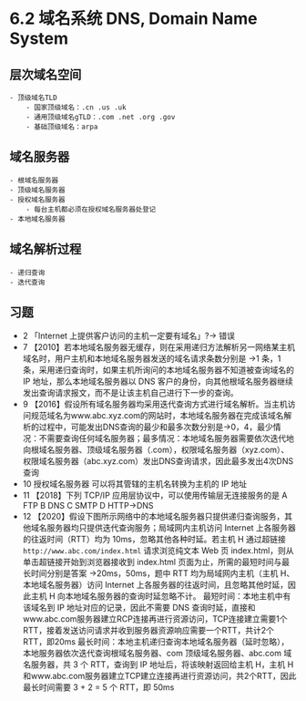 # 6.2 域名系统 DNS, Domain Name System

## 层次域名空间

    - 顶级域名TLD
        - 国家顶级域名：.cn .us .uk
        - 通用顶级域名gTLD：.com .net .org .gov
        - 基础顶级域名：arpa

## 域名服务器

    - 根域名服务器
    - 顶级域名服务器
    - 授权域名服务器
        - 每台主机都必须在授权域名服务器处登记
    - 本地域名服务器

## 域名解析过程

    - 递归查询
    - 迭代查询

## 习题

- 2 「Internet 上提供客户访问的主机一定要有域名」?→ 错误
- 7 【2010】若本地域名服务器无缓存，则在采用递归方法解析另一网络某主机域名时，用户主机和本地域名服务器发送的域名请求条数分别是 →1 条，1 条，采用递归查询时，如果主机所询问的本地域名服务器不知道被查询域名的 IP 地址，那么本地域名服务器以 DNS 客户的身份，向其他根域名服务器继续发出查询请求报文，而不是让该主机自己进行下一步的查询。
- 9 【2016】假设所有域名服务器均采用迭代查询方式进行域名解析。当主机访问规范域名为www.abc.xyz.com的网站时，本地域名服务器在完成该域名解析的过程中，可能发出DNS查询的最少和最多次数分别是→0，4，最少情况：不需要查询任何域名服务器；最多情况：本地域名服务器需要依次迭代地向根域名服务器、顶级域名服务器（.com），权限域名服务器（xyz.com）、权限域名服务器（abc.xyz.com）发出DNS查询请求，因此最多发出4次DNS查询
- 10 授权域名服务器 可以将其管辖的主机名转换为主机的 IP 地址
- 11 【2018】下列 TCP/IP 应用层协议中，可以使用传输层无连接服务的是
  A FTP
  B DNS
  C SMTP
  D HTTP→DNS
- 12 【2020】假设下图所示网络中的本地域名服务器只提供递归查询服务，其他域名服务器均只提供迭代查询服务；局域网内主机访问 Internet 上各服务器的往返时间（RTT）均为 10ms，忽略其他各种时延。若主机 H 通过超链接`http://www.abc.com/index.html` 请求浏览纯文本 Web 页 index.html，则从单击超链接开始到浏览器接收到 index.html 页面为止，所需的最短时间与最长时间分别是![]()答案 →20ms，50ms，题中 RTT 均为局域网内主机（主机 H、本地域名服务器）访问 Internet 上各服务器的往返时间，且忽略其他时延，因此主机 H 向本地域名服务器的查询时延忽略不计。
  最短时间：本地主机中有该域名到 IP 地址对应的记录，因此不需要 DNS 查询时延，直接和www.abc.com服务器建立RCP连接再进行资源访问，TCP连接建立需要1个RTT，接着发送访问请求并收到服务器资源响应需要一个RTT，共计2个RTT，即20ms
  最长时间：本地主机递归查询本地域名服务器（延时忽略），本地服务器依次迭代查询根域名服务器、com 顶级域名服务器、abc.com 域名服务器，共 3 个 RTT，查询到 IP 地址后，将该映射返回给主机 H，主机 H 和www.abc.com服务器建立TCP建立连接再进行资源访问，共2个RTT，因此最长时间需要 3 + 2 = 5 个 RTT，即 50ms

